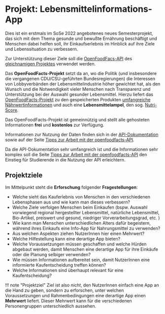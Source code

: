 # Projekt: Lebensmittelinformations-App

Dies ist ein erstmals im SoSe 2022 angebotenes neues Semesterprojekt, das sich mit dem Thema gesunde und bewußte Ernährung beschäftigt und Menschen dabei helfen soll, ihr Einkaufserlebnis im Hinblick auf ihre Ziele und Lebenssituation zu verbessern. 

Zur Unterstützung dieser Ziele soll die [OpenFoodFacs-API](https://openfoodfacts.github.io/api-documentation/) des [gleichnamigen Projektes](https://de.openfoodfacts.org/) verwendet werden. 

Das **OpenFoodFacts-Projekt** setzt da an, wo die Politik (und insbesondere die vergangenen CDU/CSU-geführten Bundesregierungen) die Interessen von Lobbyverbänden der Lebensmittelindustrie höher gewichtet hat, als den Wunsch und die Notwendigkeit vieler Menschen nach Transparenz und Unterstützung bei der Auswahl gesunder Lebensmittel. Hierzu liefert das [OpenFoodFacts-Projekt](https://de.openfoodfacts.org/) zu den gespeicherten Produkten [umfangreiche Nährwertinformationen](https://de.openfoodfacts.org/produkt/3017620425035/nutella-ferrero) und auch eine **Lebensmittelampel**, den sog. [Nutri-Score](https://www.br.de/nachrichten/wissen/nutri-score-lebensmittelamppel-deutschland,R83Ye4G).

Das OpenFoodFacts-Projekt ist gemeinnützig und stellt alle gehosteten Informationen **frei** und **kostenlos** zur Verfügung.

Informationen zur Nutzung der Daten finden sich in der [API-Dokumentation](https://openfoodfacts.github.io/api-documentation/) sowie auf der Seite [Tipps zur Arbeit mit der openfoodfacts-API](./openfoodfacts_api_infos.md).

Da die API-Dokumentation sehr umfangreich ist und die Informationen sehr komplex soll die Seite [Tipps zur Arbeit mit der openfoodfacts-API](./openfoodfacts_api_infos.md) den Einstieg für Studierende in die Nutzung der API erleichtern.


## Projektziele

Im Mittelpunkt steht die **Erforschung** folgender **Fragestellungen**: 

- Welche sieht das Kauferlebnis von Menschen in den verschiedenen
Lebensphasen aus und wie kann man dieses verbessern?
- Welche Ziele verfolgen Menschen beim Einkaufen (bspw. Auswahl vorwiegend regional hergestellter Lebensmittel, natürliche Lebensmittel, Bio-Artikel, preiswert und gesund, niedriger Vorverarbeitungsgrad, etc. )
- Wie kann man Menschen unterschiedlichen Alters dafür begeistern, während ihres Einkaufs eine Info-App für Nahrungsmittel zu verwenden?
- Aus welchen Aspekten ziehen NutzerInnen hier einen Mehrwert?
- Welche Hilfestellung kann eine derartige App bieten?
- Welche Voraussetzungen müssen geschaffen und welche Hürden abgebaut werden, damit Menschen eine derartige App für ihre Einkäufe oder die Planung selbiger verwenden?
- Wie müssen Informationen aufbereitet sein, damit NutzerInnen eine informierte Kaufentscheidung treffen können?
- Welche Informationen sind überhaupt relevant für eine Kaufentscheidung?


!!! note "Projektziel"
    Ziel ist also *nicht*, den NutzerInnen einfach eine App an die Hand zu geben, sondern zu erforschen, unter welchen Voraussetzungen und Rahmenbedingungen eine derartige App einen **Mehrwert** liefert. Dieser Mehrwert kann für die verschiedenen Personengruppen unterschiedlich aussehen. 